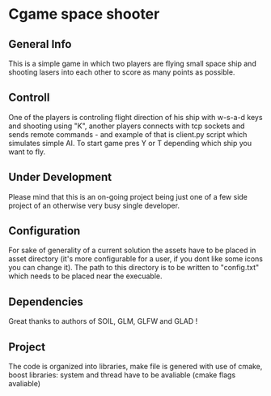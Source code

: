 
# Cgame space shooter

## General Info

This is a simple game in which two players are flying small space ship and shooting lasers into each other to score as many points as possible.

## Controll

One of the players is controling flight direction of his ship with w-s-a-d keys and shooting using "K", another players connects with tcp sockets and sends remote commands - and example of that is client.py script which simulates simple AI. To start game pres Y or T depending which ship you want to fly.

## Under Development

Please mind that this is an on-going project being just one of a few side project of an otherwise very busy single developer.

## Configuration

For sake of generality of a current solution the assets have to be placed in asset directory 
(it's more configurable for a user, if you dont like some icons you can change it). 
The path to this directory is to be written  to "config.txt" which needs to be placed near the execuable.

## Dependencies

Great thanks to authors of SOIL, GLM, GLFW and GLAD !

## Project
The code is organized into libraries, make file is genered with use of cmake, boost libraries: system and thread have to be avaliable (cmake flags avaliable)
